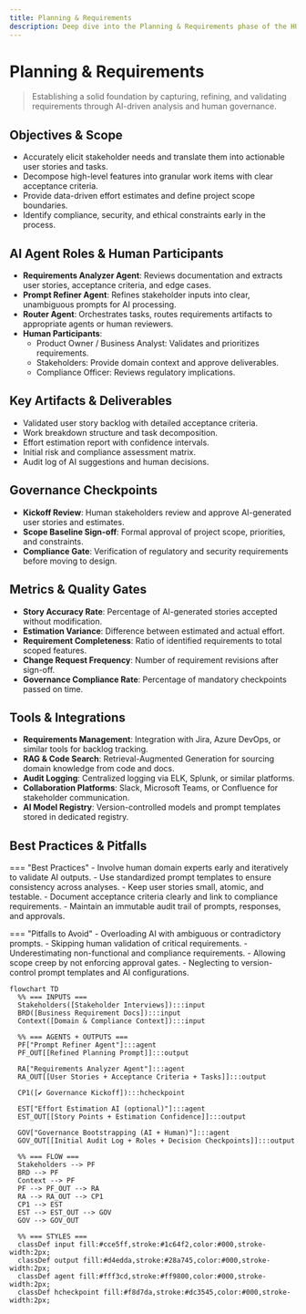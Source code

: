 ```yaml
---
title: Planning & Requirements
description: Deep dive into the Planning & Requirements phase of the HUG AI development lifecycle.
---
```


# Planning & Requirements

> Establishing a solid foundation by capturing, refining, and validating requirements through AI-driven analysis and human governance.

## Objectives & Scope
- Accurately elicit stakeholder needs and translate them into actionable user stories and tasks.
- Decompose high-level features into granular work items with clear acceptance criteria.
- Provide data-driven effort estimates and define project scope boundaries.
- Identify compliance, security, and ethical constraints early in the process.

## AI Agent Roles & Human Participants
- **Requirements Analyzer Agent**: Reviews documentation and extracts user stories, acceptance criteria, and edge cases.
- **Prompt Refiner Agent**: Refines stakeholder inputs into clear, unambiguous prompts for AI processing.
- **Router Agent**: Orchestrates tasks, routes requirements artifacts to appropriate agents or human reviewers.
- **Human Participants**:
  - Product Owner / Business Analyst: Validates and prioritizes requirements.
  - Stakeholders: Provide domain context and approve deliverables.
  - Compliance Officer: Reviews regulatory implications.

## Key Artifacts & Deliverables
- Validated user story backlog with detailed acceptance criteria.
- Work breakdown structure and task decomposition.
- Effort estimation report with confidence intervals.
- Initial risk and compliance assessment matrix.
- Audit log of AI suggestions and human decisions.

## Governance Checkpoints
- **Kickoff Review**: Human stakeholders review and approve AI-generated user stories and estimates.
- **Scope Baseline Sign-off**: Formal approval of project scope, priorities, and constraints.
- **Compliance Gate**: Verification of regulatory and security requirements before moving to design.

## Metrics & Quality Gates
- **Story Accuracy Rate**: Percentage of AI-generated stories accepted without modification.
- **Estimation Variance**: Difference between estimated and actual effort.
- **Requirement Completeness**: Ratio of identified requirements to total scoped features.
- **Change Request Frequency**: Number of requirement revisions after sign-off.
- **Governance Compliance Rate**: Percentage of mandatory checkpoints passed on time.

## Tools & Integrations
- **Requirements Management**: Integration with Jira, Azure DevOps, or similar tools for backlog tracking.
- **RAG & Code Search**: Retrieval-Augmented Generation for sourcing domain knowledge from code and docs.
- **Audit Logging**: Centralized logging via ELK, Splunk, or similar platforms.
- **Collaboration Platforms**: Slack, Microsoft Teams, or Confluence for stakeholder communication.
- **AI Model Registry**: Version-controlled models and prompt templates stored in dedicated registry.

## Best Practices & Pitfalls
=== "Best Practices"
    - Involve human domain experts early and iteratively to validate AI outputs.
    - Use standardized prompt templates to ensure consistency across analyses.
    - Keep user stories small, atomic, and testable.
    - Document acceptance criteria clearly and link to compliance requirements.
    - Maintain an immutable audit trail of prompts, responses, and approvals.

=== "Pitfalls to Avoid"
    - Overloading AI with ambiguous or contradictory prompts.
    - Skipping human validation of critical requirements.
    - Underestimating non-functional and compliance requirements.
    - Allowing scope creep by not enforcing approval gates.
    - Neglecting to version-control prompt templates and AI configurations.

```mermaid
flowchart TD
  %% === INPUTS ===
  Stakeholders([Stakeholder Interviews]):::input
  BRD([Business Requirement Docs]):::input
  Context([Domain & Compliance Context]):::input

  %% === AGENTS + OUTPUTS ===
  PF["Prompt Refiner Agent"]:::agent
  PF_OUT[[Refined Planning Prompt]]:::output

  RA["Requirements Analyzer Agent"]:::agent
  RA_OUT[[User Stories + Acceptance Criteria + Tasks]]:::output

  CP1([✔ Governance Kickoff]):::hcheckpoint

  EST["Effort Estimation AI (optional)"]:::agent
  EST_OUT[[Story Points + Estimation Confidence]]:::output

  GOV["Governance Bootstrapping (AI + Human)"]:::agent
  GOV_OUT[[Initial Audit Log + Roles + Decision Checkpoints]]:::output

  %% === FLOW ===
  Stakeholders --> PF
  BRD --> PF
  Context --> PF
  PF --> PF_OUT --> RA
  RA --> RA_OUT --> CP1
  CP1 --> EST
  EST --> EST_OUT --> GOV
  GOV --> GOV_OUT

  %% === STYLES ===
  classDef input fill:#cce5ff,stroke:#1c64f2,color:#000,stroke-width:2px;
  classDef output fill:#d4edda,stroke:#28a745,color:#000,stroke-width:2px;
  classDef agent fill:#fff3cd,stroke:#ff9800,color:#000,stroke-width:2px;
  classDef hcheckpoint fill:#f8d7da,stroke:#dc3545,color:#000,stroke-width:2px;
```